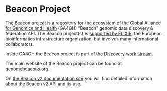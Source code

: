 # Beacon Project

The Beacon project is a repository for the ecosystem of the [Global Alliance for Genomics and Health](http:ga4gh.org) (GA4GH) "Beacon" genomic data discovery & federation API. The Beacon project(s) is [supported by ELIXIR](https://elixir-europe.org/beacon-landing-page), the European bioinformatics infrastructure organization, but involves many international collaborators.

Inside GA4GH the Beacon project is part of the [Discovery work stream](https://www.ga4gh.org/work_stream/discovery/).

The main website of the Beacon project can be found at [genomebeacons.org](https://genomebeacons.org).

On [the Beacon v2 documentation site](http://docs.genomebeacons.org) you will find detailed information about the Beacon v2 API and its use.
